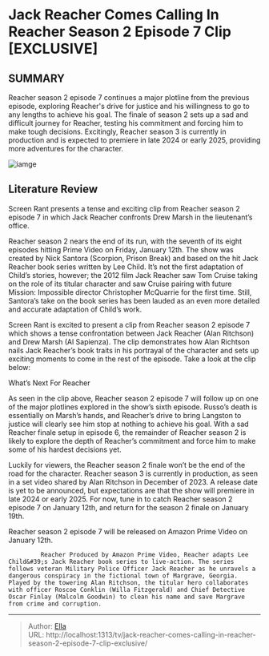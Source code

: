 # Jack Reacher Comes Calling In Reacher Season 2 Episode 7 Clip [EXCLUSIVE]


## SUMMARY 



  Reacher season 2 episode 7 continues a major plotline from the previous episode, exploring Reacher&#39;s drive for justice and his willingness to go to any lengths to achieve his goal.   The finale of season 2 sets up a sad and difficult journey for Reacher, testing his commitment and forcing him to make tough decisions.   Excitingly, Reacher season 3 is currently in production and is expected to premiere in late 2024 or early 2025, providing more adventures for the character.  

![iamge](https://static1.srcdn.com/wordpress/wp-content/uploads/2024/01/reacher-and-marsh-in-jack-reacher-season-2-clip.jpg)

## Literature Review
Screen Rant presents a tense and exciting clip from Reacher season 2 episode 7 in which Jack Reacher confronts Drew Marsh in the lieutenant’s office.




Reacher season 2 nears the end of its run, with the seventh of its eight episodes hitting Prime Video on Friday, January 12th. The show was created by Nick Santora (Scorpion, Prison Break) and based on the hit Jack Reacher book series written by Lee Child. It’s not the first adaptation of Child’s stories, however; the 2012 film Jack Reacher saw Tom Cruise taking on the role of its titular character and saw Cruise pairing with future Mission: Impossible director Christopher McQuarrie for the first time. Still, Santora’s take on the book series has been lauded as an even more detailed and accurate adaptation of Child’s work.




Screen Rant is excited to present a clip from Reacher season 2 episode 7 which shows a tense confrontation between Jack Reacher (Alan Ritchson) and Drew Marsh (Al Sapienza). The clip demonstrates how Alan Richtson nails Jack Reacher’s book traits in his portrayal of the character and sets up exciting moments to come in the rest of the episode. Take a look at the clip below:


 


 What’s Next For Reacher 
         

As seen in the clip above, Reacher season 2 episode 7 will follow up on one of the major plotlines explored in the show’s sixth episode. Russo’s death is essentially on Marsh’s hands, and Reacher’s drive to bring Langston to justice will clearly see him stop at nothing to achieve his goal. With a sad Reacher finale setup in episode 6, the remainder of Reacher season 2 is likely to explore the depth of Reacher’s commitment and force him to make some of his hardest decisions yet.




Luckily for viewers, the Reacher season 2 finale won’t be the end of the road for the character. Reacher season 3 is currently in production, as seen in a set video shared by Alan Ritchson in December of 2023. A release date is yet to be announced, but expectations are that the show will premiere in late 2024 or early 2025. For now, tune in to catch Reacher season 2 episode 7 on January 12th, and return for the season 2 finale on January 19th.



Reacher season 2 episode 7 will be released on Amazon Prime Video on January 12th.




             Reacher Produced by Amazon Prime Video, Reacher adapts Lee Child&#39;s Jack Reacher book series to live-action. The series follows veteran Military Police Officer Jack Reacher as he unravels a dangerous conspiracy in the fictional town of Margrave, Georgia. Played by the towering Alan Ritchson, the titular hero collaborates with officer Roscoe Conklin (Willa Fitzgerald) and Chief Detective Oscar Finlay (Malcolm Goodwin) to clean his name and save Margrave from crime and corruption.  


---

> Author: [Ella](https://instagram.hk.cn/)  
> URL: http://localhost:1313/tv/jack-reacher-comes-calling-in-reacher-season-2-episode-7-clip-exclusive/  

